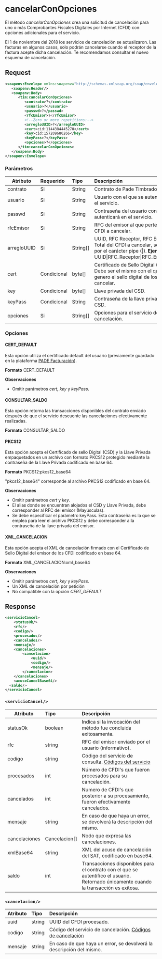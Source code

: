 # cancelarConOpciones

El método *cancelarConOpciones* crea una solicitud de cancelación para uno o más Comprobantes Fiscales Digitales por Internet (CFDI) con opciones adicionales para el servicio.

El 1 de noviembre del 2018 los servicios de cancelación se actualizaron. Las facturas en algunos casos, solo podrán cancelarse cuando el receptor de la factura acepte dicha cancelación. Te recomendamos consultar el nuevo esquema de cancelación.

## Request

```xml
<soapenv:Envelope xmlns:soapenv="http://schemas.xmlsoap.org/soap/envelope/" xmlns:tim="timbrado.ws.pade.mx">
   <soapenv:Header/>
   <soapenv:Body>
      <tim:cancelarConOpciones>
         <contrato>?</contrato>
         <usuario>?</usuario>
         <passwd>?</passwd>
         <rfcEmisor>?</rfcEmisor>
         <!--Zero or more repetitions:-->
         <arregloUUID>?</arregloUUID>
         <cert>cid:1144384445270</cert>
         <key>cid:157209680266</key>
         <keyPass>?</keyPass>
         <opciones>?</opciones>
      </tim:cancelarConOpciones>
   </soapenv:Body>
</soapenv:Envelope>
```

### Parámetros

| Atributo      | Requerido   | Tipo      | Descripción |
| ------------- |:----------- |:--------- |:----------- |
| contrato      | Si          | String    | Contrato de Pade Timbrado Fiscal. | 
| usuario       | Si          | String    | Usuario con el que se autenticará en el servicio. |
| passwd        | Si          | String    | Contraseña del usuario con el que se autenticará en el servicio. |
| rfcEmisor     | Si          | String    | RFC del emisor al que pertenecen los CFDI a cancelar. |
| arregloUUID   | Si           |String[]   | UUID, RFC Receptor, RFC Emisor y Total del CFDI a cancelar, separada por el carácter pipe (\|). **Ejemplo**: <arregloUUID>UUID\|RFC_Receptor\|RFC_Emisor\|Total</arregloUUID> |
| cert          | Condicional | byte[]   | Certificado de Sello Digital (CSD). Debe ser el mismo con el que se genero el sello digital de los CFDI a cancelar. |
| key           | Condicional | byte[]   | Llave privada del CSD. |
| keyPass       | Condicional | String   | Contraseña de la llave privada del CSD. |
| opciones      | Si          | String[] | Opciones para el servicio de cancelación. |

### Opciones

#### CERT_DEFAULT  
Esta opción utiliza el certificado default del usuario (previamente guardado en la plataforma [PADE Facturación](https://facturacion.pade.mx/)).

**Formato**
CERT_DEFAULT

**Observaciones**
* Omitir parámetros *cert*, *key* y *keyPass*.

#### CONSULTAR_SALDO 
Esta opción retorna las transacciones disponibles del contrato enviado después de que el servicio descuente las cancelaciones efectivamente realizadas.

**Formato**
CONSULTAR_SALDO

#### PKCS12     
Esta opción acepta el Certificado de sello Digital (CSD) y la Llave Privada empaquetados en un archivo con formato PKCS12 protegido mediante la contraseña de la Llave Privada codificado en base 64.

**Formato**
PKCS12:pkcs12_base64

"pkcs12_base64" corresponde al archivo PKCS12 codificado en base 64.

**Observaciones**
* Omitir parámetros *cert* y *key*.
* El alias donde se encuentran alojados el CSD y Llave Privada, debe corresponder al RFC del emisor (Mayúsculas).
* Se debe especificar el parámetro keyPass. Esta contraseña es la que se emplea para leer el archivo PKCS12 y debe corresponder a la contraseña de la llave privada del emisor.

#### XML_CANCELACION 

Esta opción acepta el XML de cancelación firmado con el Certificado de Sello Digital del emisor de los CFDI codificado en base 64.

**Formato**
XML_CANCELACION:xml_base64

**Observaciones**
* Omitir parámetros *cert*, *key* y *keyPass*.
* Un XML de cancelación por petición
* No compatible con la opción *CERT_DEFAULT*

## Response

```xml
<servicioCancel>
	<statusOk/>
	<rfc/>
	<codigo/>
	<procesados/>
	<cancelados/>
	<mensaje/>
	<cancelaciones>
		<cancelacion>
			<uuid/>
			<codigo/>
			<mensaje/>
		</cancelacion>
	</cancelaciones>
	<acuseCancelBase64/>
  <saldo/>
</servicioCancel>
```

### `<servicioCancel/>`

| Atributo      | Tipo          | Descripción |
| ------------- |:------------- |:----------- |
| statusOk      | boolean       | Indica si la invocación del método fue concluida exitosamente. |
| rfc           | string        | RFC del emisor enviado por el usuario (informativo). |
| codigo        | string        | Código del servicio de consulta. [Códigos del servicio](https://github.com/MarthaRiveraV/timbradoDoc/blob/master/codigos.md)
| procesados    | int           | Número de CFDI's que fueron procesados para su cancelación. |
| cancelados    | int           | Numero de CFDI's que posterior a su procesamiento, fueron efectivamente cancelados. |
| mensaje       | string        | En caso de que haya un error, se devolverá la descripción del mismo. |
| cancelaciones | Cancelacion[] | Nodo que expresa las cancelaciones. |
| xmlBase64     | string        | XML del acuse de cancelación del SAT, codificado en base64. |
| saldo         | int           | Transacciones disponibles para el contrato con el que se autentifico el usuario. Retornado únicamente cuando la transacción es exitosa. |

### `<cancelacion/>`
| Atributo      | Tipo          | Descripción |
| ------------- |:------------- |:----------- |
| uuid          | string        | UUID del CFDI procesado. | https://github.com/MarthaRiveraV/timbradoDoc/blob/master/codigosCancelacion.md
| codigo        | string        | Código del servicio de cancelación. [Códigos de cancelación](https://github.com/MarthaRiveraV/timbradoDoc/blob/master/codigosCancelacion.md)
| mensaje       | string        | En caso de que haya un error, se devolverá la descripción del mismo. |
